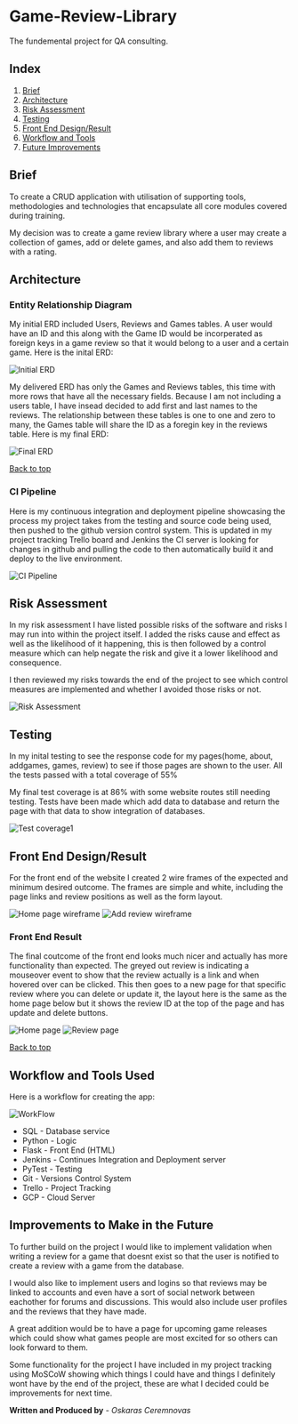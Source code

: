 # Game-Review-Library

The fundemental project for QA consulting.

## Index

1. [Brief](#Brief)
2. [Architecture](#Architecture)
3. [Risk Assessment](#Risk-Assessment)
5. [Testing](#Testing)
6. [Front End Design/Result](#Front-End-Design/Result)
7. [Workflow and Tools](#Workflow-and-Tools-Used)
8. [Future Improvements](#Improvements-to-Make-in-the-Future)



## Brief

To create a CRUD application with utilisation of supporting tools, methodologies and technologies that encapsulate all core modules
covered during training.

My decision was to create a game review library where a user may create a collection of games, add or delete games,
and also add them to reviews with a rating.

## Architecture


### Entity Relationship Diagram
My initial ERD included Users, Reviews and Games tables. A user would have an ID and this along with the Game ID would be
incorperated as foreign keys in a game review so that it would belong to a user and a certain game. Here is the inital ERD:

![Initial ERD](https://github.com/oskar951/Game-Review-Library/blob/master/Images/GameERD.jpg)

My delivered ERD has only the Games and Reviews tables, this time with more rows that have all the necessary fields. Because I am not including a users table, I have insead decided to add first and last names to the reviews. The relationship between these tables is one to one and zero to many, the Games table will share the ID as a foregin key in the reviews table. Here is my final ERD:

![Final ERD](https://github.com/oskar951/Game-Review-Library/blob/master/Images/FinalGameERD.jpg)

[Back to top](#Index)

### CI Pipeline
Here is my continuous integration and deployment pipeline showcasing the process my project takes from the testing and source code being used, then pushed to the github version control system. This is updated in my project tracking Trello board and Jenkins the CI server is looking for changes in github and pulling the code to then automatically build it and deploy to the live environment.

![CI Pipeline](https://github.com/oskar951/Game-Review-Library/blob/master/Images/CIpipeline2.jpg)

## Risk Assessment

In my risk assessment I have listed possible risks of the software and risks I may run into within the project itself. I added the risks cause and effect as well as the likelihood of it happening, this is then followed by a control measure which can help negate the risk and give it a lower likelihood and consequence. 

I then reviewed my risks towards the end of the project to see which control measures are implemented and whether I avoided those risks or not.

![Risk Assessment](https://github.com/oskar951/Game-Review-Library/blob/master/Images/RiskAssessment.jpg)

## Testing

In my inital testing to see the response code for my pages(home, about, addgames, games, review) to see if those pages are shown to the user. All the tests passed with a total coverage of 55%

My final test coverage is at 86% with some website routes still needing testing. Tests have been made which add data to database and return the page with that data to show integration of databases.

![Test coverage1](https://github.com/oskar951/Game-Review-Library/blob/master/Images/CoverageReport1.jpg)

## Front End Design/Result

For the front end of the website I created 2 wire frames of the expected and minimum desired outcome. The frames are simple and white, including the page links and review positions as well as the form layout.

![Home page wireframe](https://github.com/oskar951/Game-Review-Library/blob/master/Images/HomePageWireframe.jpg)
![Add review wireframe](https://github.com/oskar951/Game-Review-Library/blob/master/Images/AddReviewWireframe.jpg)

### Front End Result

The final coutcome of the front end looks much nicer and actually has more functionality than expected. The greyed out review is indicating a mouseover event to show that the review actually is a link and when hovered over can be clicked. This then goes to a new page for that specific review where you can delete or update it, the layout here is the same as the home page below but it shows the review ID at the top of the page and has update and delete buttons.

![Home page](https://github.com/oskar951/Game-Review-Library/blob/master/Images/homepage.jpg)
![Review page](https://github.com/oskar951/Game-Review-Library/blob/master/Images/reviewpage.jpg)

[Back to top](#Index)

## Workflow and Tools Used

Here is a workflow for creating the app:

![WorkFlow](https://github.com/oskar951/Game-Review-Library/blob/master/Images/WorkFlow.jpg)

* SQL - Database service
* Python - Logic
* Flask - Front End (HTML)
* Jenkins - Continues Integration and Deployment server
* PyTest - Testing
* Git - Versions Control System
* Trello - Project Tracking
* GCP - Cloud Server

## Improvements to Make in the Future

To further build on the project I would like to implement validation when writing a review for a game that doesnt exist so that the user is notified to create a review with a game from the database. 

I would also like to implement users and logins so that reviews may be linked to accounts and even have a sort of social network between eachother for forums and discussions. This would also include user profiles and the reviews that they have made.

A great addition would be to have a page for upcoming game releases which could show what games people are most excited for so others can look forward to them.

Some functionality for the project I have included in my project tracking using MoSCoW showing which things I could have and things I definitely wont have by the end of the project, these are what I decided could be improvements for next time.



**Written and Produced by** - *Oskaras Ceremnovas*
